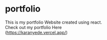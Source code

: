 # portfolio<br>
This is my portfolio Website created using react.<br>
Check out my portfolio Here<br>
(https://karanyede.vercel.app/)
